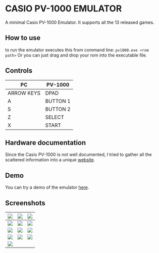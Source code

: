 # CASIO PV-1000 EMULATOR

A minimal Casio PV-1000 Emulator. It supports all the 13 released games.

## How to use

to run the emulator executes this from command line:
```pv1000.exe <rom path>```
Or you can just drag and drop your rom into the executable file.

## Controls

| PC | PV-1000 |
|----|--------|
| ARROW KEYS | DPAD |
| A | BUTTON 1 |
| S | BUTTON 2 |
| Z | SELECT |  
| X | START |

## Hardware documentation

Since the Casio PV-1000 is not well documented, I tried to gather all the scattered information into a unique [website](https://yughias.github.io/pages/pv-1000/documentation/docs.html).

## Demo

You can try a demo of the emulator [here](https://yughias.github.io/pages/pv-1000/emulator/emulator.html).

## Screenshots

| ![](data/imgs/screenshot_1.png) | ![](data/imgs/screenshot_2.png) | ![](data/imgs/screenshot_3.png) |
| - | - | - |
| ![](data/imgs/screenshot_4.png) | ![](data/imgs/screenshot_5.png) | ![](data/imgs/screenshot_6.png) |
| ![](data/imgs/screenshot_7.png) | ![](data/imgs/screenshot_8.png) | ![](data/imgs/screenshot_9.png) |
| ![](data/imgs/screenshot_10.png) | ![](data/imgs/screenshot_11.png) | ![](data/imgs/screenshot_12.png) |
| ![](data/imgs/screenshot_13.png) |  |  |